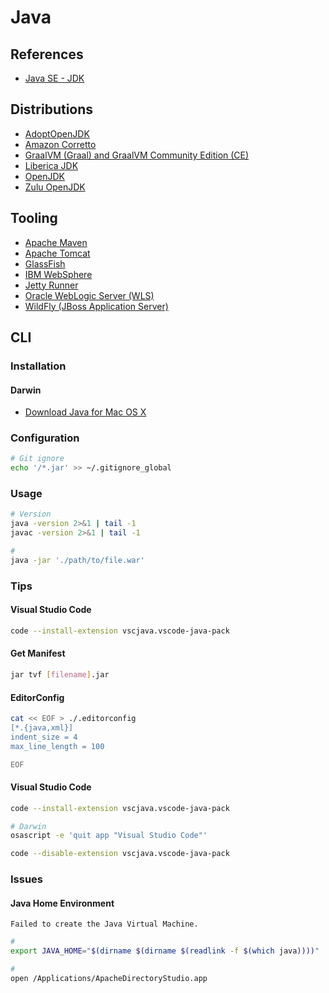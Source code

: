 # Java

<!--
JavaBeans
Hibernate
Spring Framework
-->

## References

- [Java SE - JDK](/java-se-jdk.md)

## Distributions

- [AdoptOpenJDK](https://adoptopenjdk.net/)
- [Amazon Corretto](https://aws.amazon.com/pt/corretto/)
- [GraalVM (Graal) and GraalVM Community Edition (CE) ](https://www.graalvm.org/downloads/)
- [Liberica JDK](https://bell-sw.com/pages/downloads/)
- [OpenJDK](https://openjdk.java.net/)
- [Zulu OpenJDK](https://www.azul.com/downloads/zulu-community/)

## Tooling

- [Apache Maven](/apache_maven.md)
- [Apache Tomcat](/apache_tomcat.md)
- [GlassFish](/glassfish.md)
- [IBM WebSphere](/ibm_websphere.md)
- [Jetty Runner](/jetty-runner.md)
- [Oracle WebLogic Server (WLS)](/weblogic.md)
- [WildFly (JBoss Application Server)](/wildfly.md)

## CLI

### Installation

#### Darwin

- [Download Java for Mac OS X](https://java.com/en/download/mac_download.jsp)

### Configuration

```sh
# Git ignore
echo '/*.jar' >> ~/.gitignore_global
```

### Usage

```sh
# Version
java -version 2>&1 | tail -1
javac -version 2>&1 | tail -1

#
java -jar './path/to/file.war'
```

### Tips

#### Visual Studio Code

```sh
code --install-extension vscjava.vscode-java-pack
```

#### Get Manifest

```sh
jar tvf [filename].jar
```

<!-- ####

"java.server.launchMode": "LightWeight"
  "java.configuration.checkProjectSettingsExclusions": false -->

#### EditorConfig

```sh
cat << EOF > ./.editorconfig
[*.{java,xml}]
indent_size = 4
max_line_length = 100

EOF
```

<!-- ####

```sh
jar -xvf ./target/[name].war

cd WEB-INF

java -classpath 'lib/*:classes/.' [yourpackage.YourClassName]
``` -->

#### Visual Studio Code

```sh
code --install-extension vscjava.vscode-java-pack
```

```sh
# Darwin
osascript -e 'quit app "Visual Studio Code"'

code --disable-extension vscjava.vscode-java-pack
```

### Issues

#### Java Home Environment

```log
Failed to create the Java Virtual Machine.
```

<!--
https://www.pushing-pixels.org/2020/06/19/fixing-the-failed-to-create-the-java-virtual-machine-error-on-eclipse-startup-on-a-mac.html
-->

```sh
#
export JAVA_HOME="$(dirname $(dirname $(readlink -f $(which java))))"

#
open /Applications/ApacheDirectoryStudio.app
```
